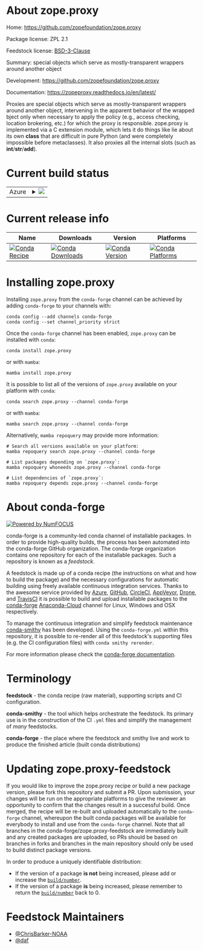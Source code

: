 About zope.proxy
================

Home: https://github.com/zopefoundation/zope.proxy

Package license: ZPL 2.1

Feedstock license: [BSD-3-Clause](https://github.com/conda-forge/zope.proxy-feedstock/blob/main/LICENSE.txt)

Summary: special objects which serve as mostly-transparent wrappers around another object

Development: https://github.com/zopefoundation/zope.proxy

Documentation: https://zopeproxy.readthedocs.io/en/latest/

Proxies are special objects which serve as mostly-transparent wrappers
around another object, intervening in the apparent behavior of the wrapped
bject only when necessary to apply the policy (e.g., access checking,
location brokering, etc.) for which the proxy is responsible.
zope.proxy is implemented via a C extension module, which lets it do things
like lie about its own __class__ that are difficult in pure Python (and
were completely impossible before metaclasses). It also proxies all the
internal slots (such as __int__/__str__/__add__).


Current build status
====================


<table>
    
  <tr>
    <td>Azure</td>
    <td>
      <details>
        <summary>
          <a href="https://dev.azure.com/conda-forge/feedstock-builds/_build/latest?definitionId=8709&branchName=main">
            <img src="https://dev.azure.com/conda-forge/feedstock-builds/_apis/build/status/zope.proxy-feedstock?branchName=main">
          </a>
        </summary>
        <table>
          <thead><tr><th>Variant</th><th>Status</th></tr></thead>
          <tbody><tr>
              <td>linux_64_python3.10.____cpython</td>
              <td>
                <a href="https://dev.azure.com/conda-forge/feedstock-builds/_build/latest?definitionId=8709&branchName=main">
                  <img src="https://dev.azure.com/conda-forge/feedstock-builds/_apis/build/status/zope.proxy-feedstock?branchName=main&jobName=linux&configuration=linux_64_python3.10.____cpython" alt="variant">
                </a>
              </td>
            </tr><tr>
              <td>linux_64_python3.7.____cpython</td>
              <td>
                <a href="https://dev.azure.com/conda-forge/feedstock-builds/_build/latest?definitionId=8709&branchName=main">
                  <img src="https://dev.azure.com/conda-forge/feedstock-builds/_apis/build/status/zope.proxy-feedstock?branchName=main&jobName=linux&configuration=linux_64_python3.7.____cpython" alt="variant">
                </a>
              </td>
            </tr><tr>
              <td>linux_64_python3.8.____73_pypy</td>
              <td>
                <a href="https://dev.azure.com/conda-forge/feedstock-builds/_build/latest?definitionId=8709&branchName=main">
                  <img src="https://dev.azure.com/conda-forge/feedstock-builds/_apis/build/status/zope.proxy-feedstock?branchName=main&jobName=linux&configuration=linux_64_python3.8.____73_pypy" alt="variant">
                </a>
              </td>
            </tr><tr>
              <td>linux_64_python3.8.____cpython</td>
              <td>
                <a href="https://dev.azure.com/conda-forge/feedstock-builds/_build/latest?definitionId=8709&branchName=main">
                  <img src="https://dev.azure.com/conda-forge/feedstock-builds/_apis/build/status/zope.proxy-feedstock?branchName=main&jobName=linux&configuration=linux_64_python3.8.____cpython" alt="variant">
                </a>
              </td>
            </tr><tr>
              <td>linux_64_python3.9.____73_pypy</td>
              <td>
                <a href="https://dev.azure.com/conda-forge/feedstock-builds/_build/latest?definitionId=8709&branchName=main">
                  <img src="https://dev.azure.com/conda-forge/feedstock-builds/_apis/build/status/zope.proxy-feedstock?branchName=main&jobName=linux&configuration=linux_64_python3.9.____73_pypy" alt="variant">
                </a>
              </td>
            </tr><tr>
              <td>linux_64_python3.9.____cpython</td>
              <td>
                <a href="https://dev.azure.com/conda-forge/feedstock-builds/_build/latest?definitionId=8709&branchName=main">
                  <img src="https://dev.azure.com/conda-forge/feedstock-builds/_apis/build/status/zope.proxy-feedstock?branchName=main&jobName=linux&configuration=linux_64_python3.9.____cpython" alt="variant">
                </a>
              </td>
            </tr><tr>
              <td>osx_64_python3.10.____cpython</td>
              <td>
                <a href="https://dev.azure.com/conda-forge/feedstock-builds/_build/latest?definitionId=8709&branchName=main">
                  <img src="https://dev.azure.com/conda-forge/feedstock-builds/_apis/build/status/zope.proxy-feedstock?branchName=main&jobName=osx&configuration=osx_64_python3.10.____cpython" alt="variant">
                </a>
              </td>
            </tr><tr>
              <td>osx_64_python3.7.____cpython</td>
              <td>
                <a href="https://dev.azure.com/conda-forge/feedstock-builds/_build/latest?definitionId=8709&branchName=main">
                  <img src="https://dev.azure.com/conda-forge/feedstock-builds/_apis/build/status/zope.proxy-feedstock?branchName=main&jobName=osx&configuration=osx_64_python3.7.____cpython" alt="variant">
                </a>
              </td>
            </tr><tr>
              <td>osx_64_python3.8.____73_pypy</td>
              <td>
                <a href="https://dev.azure.com/conda-forge/feedstock-builds/_build/latest?definitionId=8709&branchName=main">
                  <img src="https://dev.azure.com/conda-forge/feedstock-builds/_apis/build/status/zope.proxy-feedstock?branchName=main&jobName=osx&configuration=osx_64_python3.8.____73_pypy" alt="variant">
                </a>
              </td>
            </tr><tr>
              <td>osx_64_python3.8.____cpython</td>
              <td>
                <a href="https://dev.azure.com/conda-forge/feedstock-builds/_build/latest?definitionId=8709&branchName=main">
                  <img src="https://dev.azure.com/conda-forge/feedstock-builds/_apis/build/status/zope.proxy-feedstock?branchName=main&jobName=osx&configuration=osx_64_python3.8.____cpython" alt="variant">
                </a>
              </td>
            </tr><tr>
              <td>osx_64_python3.9.____73_pypy</td>
              <td>
                <a href="https://dev.azure.com/conda-forge/feedstock-builds/_build/latest?definitionId=8709&branchName=main">
                  <img src="https://dev.azure.com/conda-forge/feedstock-builds/_apis/build/status/zope.proxy-feedstock?branchName=main&jobName=osx&configuration=osx_64_python3.9.____73_pypy" alt="variant">
                </a>
              </td>
            </tr><tr>
              <td>osx_64_python3.9.____cpython</td>
              <td>
                <a href="https://dev.azure.com/conda-forge/feedstock-builds/_build/latest?definitionId=8709&branchName=main">
                  <img src="https://dev.azure.com/conda-forge/feedstock-builds/_apis/build/status/zope.proxy-feedstock?branchName=main&jobName=osx&configuration=osx_64_python3.9.____cpython" alt="variant">
                </a>
              </td>
            </tr><tr>
              <td>win_64_python3.10.____cpython</td>
              <td>
                <a href="https://dev.azure.com/conda-forge/feedstock-builds/_build/latest?definitionId=8709&branchName=main">
                  <img src="https://dev.azure.com/conda-forge/feedstock-builds/_apis/build/status/zope.proxy-feedstock?branchName=main&jobName=win&configuration=win_64_python3.10.____cpython" alt="variant">
                </a>
              </td>
            </tr><tr>
              <td>win_64_python3.7.____cpython</td>
              <td>
                <a href="https://dev.azure.com/conda-forge/feedstock-builds/_build/latest?definitionId=8709&branchName=main">
                  <img src="https://dev.azure.com/conda-forge/feedstock-builds/_apis/build/status/zope.proxy-feedstock?branchName=main&jobName=win&configuration=win_64_python3.7.____cpython" alt="variant">
                </a>
              </td>
            </tr><tr>
              <td>win_64_python3.8.____73_pypy</td>
              <td>
                <a href="https://dev.azure.com/conda-forge/feedstock-builds/_build/latest?definitionId=8709&branchName=main">
                  <img src="https://dev.azure.com/conda-forge/feedstock-builds/_apis/build/status/zope.proxy-feedstock?branchName=main&jobName=win&configuration=win_64_python3.8.____73_pypy" alt="variant">
                </a>
              </td>
            </tr><tr>
              <td>win_64_python3.8.____cpython</td>
              <td>
                <a href="https://dev.azure.com/conda-forge/feedstock-builds/_build/latest?definitionId=8709&branchName=main">
                  <img src="https://dev.azure.com/conda-forge/feedstock-builds/_apis/build/status/zope.proxy-feedstock?branchName=main&jobName=win&configuration=win_64_python3.8.____cpython" alt="variant">
                </a>
              </td>
            </tr><tr>
              <td>win_64_python3.9.____73_pypy</td>
              <td>
                <a href="https://dev.azure.com/conda-forge/feedstock-builds/_build/latest?definitionId=8709&branchName=main">
                  <img src="https://dev.azure.com/conda-forge/feedstock-builds/_apis/build/status/zope.proxy-feedstock?branchName=main&jobName=win&configuration=win_64_python3.9.____73_pypy" alt="variant">
                </a>
              </td>
            </tr><tr>
              <td>win_64_python3.9.____cpython</td>
              <td>
                <a href="https://dev.azure.com/conda-forge/feedstock-builds/_build/latest?definitionId=8709&branchName=main">
                  <img src="https://dev.azure.com/conda-forge/feedstock-builds/_apis/build/status/zope.proxy-feedstock?branchName=main&jobName=win&configuration=win_64_python3.9.____cpython" alt="variant">
                </a>
              </td>
            </tr>
          </tbody>
        </table>
      </details>
    </td>
  </tr>
</table>

Current release info
====================

| Name | Downloads | Version | Platforms |
| --- | --- | --- | --- |
| [![Conda Recipe](https://img.shields.io/badge/recipe-zope.proxy-green.svg)](https://anaconda.org/conda-forge/zope.proxy) | [![Conda Downloads](https://img.shields.io/conda/dn/conda-forge/zope.proxy.svg)](https://anaconda.org/conda-forge/zope.proxy) | [![Conda Version](https://img.shields.io/conda/vn/conda-forge/zope.proxy.svg)](https://anaconda.org/conda-forge/zope.proxy) | [![Conda Platforms](https://img.shields.io/conda/pn/conda-forge/zope.proxy.svg)](https://anaconda.org/conda-forge/zope.proxy) |

Installing zope.proxy
=====================

Installing `zope.proxy` from the `conda-forge` channel can be achieved by adding `conda-forge` to your channels with:

```
conda config --add channels conda-forge
conda config --set channel_priority strict
```

Once the `conda-forge` channel has been enabled, `zope.proxy` can be installed with `conda`:

```
conda install zope.proxy
```

or with `mamba`:

```
mamba install zope.proxy
```

It is possible to list all of the versions of `zope.proxy` available on your platform with `conda`:

```
conda search zope.proxy --channel conda-forge
```

or with `mamba`:

```
mamba search zope.proxy --channel conda-forge
```

Alternatively, `mamba repoquery` may provide more information:

```
# Search all versions available on your platform:
mamba repoquery search zope.proxy --channel conda-forge

# List packages depending on `zope.proxy`:
mamba repoquery whoneeds zope.proxy --channel conda-forge

# List dependencies of `zope.proxy`:
mamba repoquery depends zope.proxy --channel conda-forge
```


About conda-forge
=================

[![Powered by
NumFOCUS](https://img.shields.io/badge/powered%20by-NumFOCUS-orange.svg?style=flat&colorA=E1523D&colorB=007D8A)](https://numfocus.org)

conda-forge is a community-led conda channel of installable packages.
In order to provide high-quality builds, the process has been automated into the
conda-forge GitHub organization. The conda-forge organization contains one repository
for each of the installable packages. Such a repository is known as a *feedstock*.

A feedstock is made up of a conda recipe (the instructions on what and how to build
the package) and the necessary configurations for automatic building using freely
available continuous integration services. Thanks to the awesome service provided by
[Azure](https://azure.microsoft.com/en-us/services/devops/), [GitHub](https://github.com/),
[CircleCI](https://circleci.com/), [AppVeyor](https://www.appveyor.com/),
[Drone](https://cloud.drone.io/welcome), and [TravisCI](https://travis-ci.com/)
it is possible to build and upload installable packages to the
[conda-forge](https://anaconda.org/conda-forge) [Anaconda-Cloud](https://anaconda.org/)
channel for Linux, Windows and OSX respectively.

To manage the continuous integration and simplify feedstock maintenance
[conda-smithy](https://github.com/conda-forge/conda-smithy) has been developed.
Using the ``conda-forge.yml`` within this repository, it is possible to re-render all of
this feedstock's supporting files (e.g. the CI configuration files) with ``conda smithy rerender``.

For more information please check the [conda-forge documentation](https://conda-forge.org/docs/).

Terminology
===========

**feedstock** - the conda recipe (raw material), supporting scripts and CI configuration.

**conda-smithy** - the tool which helps orchestrate the feedstock.
                   Its primary use is in the construction of the CI ``.yml`` files
                   and simplify the management of *many* feedstocks.

**conda-forge** - the place where the feedstock and smithy live and work to
                  produce the finished article (built conda distributions)


Updating zope.proxy-feedstock
=============================

If you would like to improve the zope.proxy recipe or build a new
package version, please fork this repository and submit a PR. Upon submission,
your changes will be run on the appropriate platforms to give the reviewer an
opportunity to confirm that the changes result in a successful build. Once
merged, the recipe will be re-built and uploaded automatically to the
`conda-forge` channel, whereupon the built conda packages will be available for
everybody to install and use from the `conda-forge` channel.
Note that all branches in the conda-forge/zope.proxy-feedstock are
immediately built and any created packages are uploaded, so PRs should be based
on branches in forks and branches in the main repository should only be used to
build distinct package versions.

In order to produce a uniquely identifiable distribution:
 * If the version of a package **is not** being increased, please add or increase
   the [``build/number``](https://docs.conda.io/projects/conda-build/en/latest/resources/define-metadata.html#build-number-and-string).
 * If the version of a package **is** being increased, please remember to return
   the [``build/number``](https://docs.conda.io/projects/conda-build/en/latest/resources/define-metadata.html#build-number-and-string)
   back to 0.

Feedstock Maintainers
=====================

* [@ChrisBarker-NOAA](https://github.com/ChrisBarker-NOAA/)
* [@daf](https://github.com/daf/)

